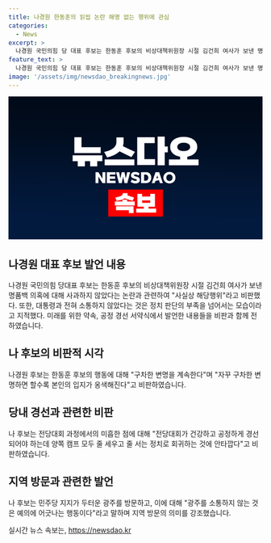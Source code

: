 ```yaml
---
title: 나경원 한동훈의 읽씹 논란 해명 없는 행위에 관심
categories:
  - News
excerpt: >
  나경원 국민의힘 당 대표 후보는 한동훈 후보의 비상대책위원장 시절 김건희 여사가 보낸 명품백 의혹 관련하여 사과를 거부한 것과 대통령과 소통이 없는 것을 비판하며, 전당대회의 양강 구도 형성과 불공정한 경선에 대해 안타깝게 생각한다고 밝혔다. 그는 또한 민주당을 지지하는 광주를 방문하여 지역을 배려하고 소통하는 모습을 보여주었다.
feature_text: >
  나경원 국민의힘 당 대표 후보는 한동훈 후보의 비상대책위원장 시절 김건희 여사가 보낸 명품백 의혹 관련하여 사과를 거부한 것과 대통령과 소통이 없는 것을 비판하며, 전당대회의 양강 구도 형성과 불공정한 경선에 대해 안타깝게 생각한다고 밝혔다. 그는 또한 민주당을 지지하는 광주를 방문하여 지역을 배려하고 소통하는 모습을 보여주었다.
image: '/assets/img/newsdao_breakingnews.jpg'
---
```


<p><img src="/assets/img/newsdao_breakingnews.jpg" alt="bookingtag 속보" /></p>

<h2 data-ke-size="size26">나경원 대표 후보 발언 내용</h2>

<p data-ke-size="size16">나경원 국민의힘 당대표 후보는 한동훈 후보의 비상대책위원장 시절 김건희 여사가 보낸 명품백 의혹에 대해 사과하지 않았다는 논란과 관련하여 "사실상 해당행위"라고 비판했다. 또한, 대통령과 전혀 소통하지 않았다는 것은 정치 판단의 부족을 넘어서는 모습이라고 지적했다. 미래를 위한 약속, 공정 경선 서약식에서 발언한 내용들을 비판과 함께 전하였습니다.</p>

<h2 data-ke-size="size26">나 후보의 비판적 시각</h2>

<p data-ke-size="size16">나경원 후보는 한동훈 후보의 행동에 대해 "구차한 변명을 계속한다"며 "자꾸 구차한 변명하면 할수록 본인의 입지가 옹색해진다"고 비판하였습니다.</p>

<h2 data-ke-size="size26">당내 경선과 관련한 비판</h2>

<p data-ke-size="size16">나 후보는 전당대회 과정에서의 미흡한 점에 대해 "전당대회가 건강하고 공정하게 경선되어야 하는데 양쪽 캠프 모두 줄 세우고 줄 서는 정치로 회귀하는 것에 안타깝다"고 비판하였습니다. </p>

<h2 data-ke-size="size26">지역 방문과 관련한 발언</h2>

<p data-ke-size="size16">나 후보는 민주당 지지가 두터운 광주를 방문하고, 이에 대해 "광주를 소통하지 않는 것은 예의에 어긋나는 행동이다"라고 말하며 지역 방문의 의미를 강조했습니다.</p>
실시간 뉴스 속보는, <a href="https://newsdao.kr" rel="dofollow">https://newsdao.kr</a>


